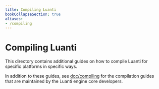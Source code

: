 ```yaml
---
title: Compiling Luanti
bookCollapseSection: true
aliases:
- /compiling
---
```


# Compiling Luanti

This directory contains additional guides on how to compile Luanti for specific platforms in specific ways.

In addition to these guides, see [doc/compiling](https://github.com/luanti-org/luanti/tree/master/doc/compiling#compiling-luanti) for the compilation guides that are maintained by the Luanti engine core developers.
